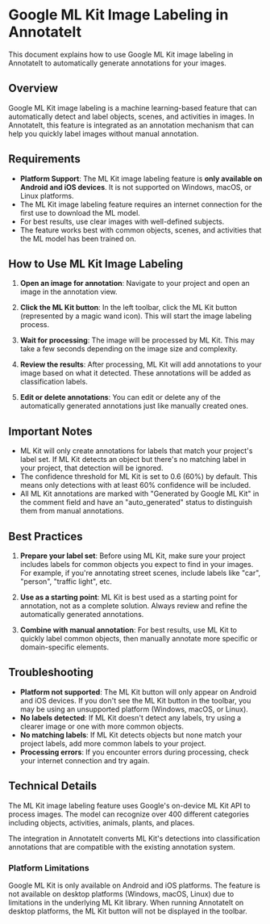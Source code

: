 # Google ML Kit Image Labeling in AnnotateIt

This document explains how to use Google ML Kit image labeling in AnnotateIt to automatically generate annotations for your images.

## Overview

Google ML Kit image labeling is a machine learning-based feature that can automatically detect and label objects, scenes, and activities in images. In AnnotateIt, this feature is integrated as an annotation mechanism that can help you quickly label images without manual annotation.

## Requirements

- **Platform Support**: The ML Kit image labeling feature is **only available on Android and iOS devices**. It is not supported on Windows, macOS, or Linux platforms.
- The ML Kit image labeling feature requires an internet connection for the first use to download the ML model.
- For best results, use clear images with well-defined subjects.
- The feature works best with common objects, scenes, and activities that the ML model has been trained on.

## How to Use ML Kit Image Labeling

1. **Open an image for annotation**: Navigate to your project and open an image in the annotation view.

2. **Click the ML Kit button**: In the left toolbar, click the ML Kit button (represented by a magic wand icon). This will start the image labeling process.

3. **Wait for processing**: The image will be processed by ML Kit. This may take a few seconds depending on the image size and complexity.

4. **Review the results**: After processing, ML Kit will add annotations to your image based on what it detected. These annotations will be added as classification labels.

5. **Edit or delete annotations**: You can edit or delete any of the automatically generated annotations just like manually created ones.

## Important Notes

- ML Kit will only create annotations for labels that match your project's label set. If ML Kit detects an object but there's no matching label in your project, that detection will be ignored.
- The confidence threshold for ML Kit is set to 0.6 (60%) by default. This means only detections with at least 60% confidence will be included.
- All ML Kit annotations are marked with "Generated by Google ML Kit" in the comment field and have an "auto_generated" status to distinguish them from manual annotations.

## Best Practices

1. **Prepare your label set**: Before using ML Kit, make sure your project includes labels for common objects you expect to find in your images. For example, if you're annotating street scenes, include labels like "car", "person", "traffic light", etc.

2. **Use as a starting point**: ML Kit is best used as a starting point for annotation, not as a complete solution. Always review and refine the automatically generated annotations.

3. **Combine with manual annotation**: For best results, use ML Kit to quickly label common objects, then manually annotate more specific or domain-specific elements.

## Troubleshooting

- **Platform not supported**: The ML Kit button will only appear on Android and iOS devices. If you don't see the ML Kit button in the toolbar, you may be using an unsupported platform (Windows, macOS, or Linux).
- **No labels detected**: If ML Kit doesn't detect any labels, try using a clearer image or one with more common objects.
- **No matching labels**: If ML Kit detects objects but none match your project labels, add more common labels to your project.
- **Processing errors**: If you encounter errors during processing, check your internet connection and try again.

## Technical Details

The ML Kit image labeling feature uses Google's on-device ML Kit API to process images. The model can recognize over 400 different categories including objects, activities, animals, plants, and places.

The integration in AnnotateIt converts ML Kit's detections into classification annotations that are compatible with the existing annotation system.

### Platform Limitations

Google ML Kit is only available on Android and iOS platforms. The feature is not available on desktop platforms (Windows, macOS, Linux) due to limitations in the underlying ML Kit library. When running AnnotateIt on desktop platforms, the ML Kit button will not be displayed in the toolbar.